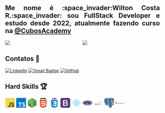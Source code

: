 <h2 align="justify">Me nome é :space_invader:Wilton Costa R.:space_invader: sou FullStack Developer e estudo desde 2022, atualmente fazendo curso na <a href="https://cubos.academy/">@CubosAcademy</a></h2>

<picture>
	<source media="(max-width: 690px)" align="left"
	srcset="https://github-readme-stats.vercel.app/api/top-langs/?username=wiltoncr&layout=compact&bg_color=4c0677&text_color=ffffff&title_color=ffffff&custom_title=Linguagens%20Usadas" width=100%  higth=80%>
  <source media="(max-width: 915px)" align="center"
	srcset="https://github-readme-stats.vercel.app/api/top-langs/?username=wiltoncr&layout=compact&bg_color=4c0677&text_color=ffffff&title_color=ffffff&custom_title=Linguagens%20Usadas" width=95% higth=70%>
<source media="(max-width: 1123px)"
	srcset="https://github-readme-stats.vercel.app/api/top-langs/?username=wiltoncr&layout=compact&bg_color=4c0677&text_color=ffffff&title_color=ffffff&custom_title=Linguagens%20Usadas" width=50%>
<source media="(min-width: 1124px)"
	srcset="https://github-readme-stats.vercel.app/api/top-langs/?username=wiltoncr&layout=compact&bg_color=4c0677&text_color=ffffff&title_color=ffffff&custom_title=Linguagens%20Usadas" width=50%>
	
  <img  width=35% align="right"  src="https://github-readme-stats.vercel.app/api/top-langs/?username=wiltoncr&layout=compact&bg_color=4c0677&text_color=ffffff&title_color=ffffff&custom_title=Linguagens%20Usadas" />
</picture>

<picture>
<source media="(max-width: 1123px)"
	srcset="https://github-readme-stats.vercel.app/api/top-langs/?username=wiltoncr&layout=compact&bg_color=4c0677&text_color=ffffff&title_color=ffffff&custom_title=Linguagens%20Usadas" width=0>
  <img  width=30% align="right" src="https://github-readme-stats.vercel.app/api?username=wiltoncr&show_icons=true&title_color=ffffff&text_color=ffffff&icon_color=ffffff&bg_color=4c0677&cache_seconds=2300&hide_rank=true&custom_title=Atividades%20no%20GitHub" />
</picture>

<img src="https://img.shields.io/static/v1?label=Overview&message=WILTONCR&color=4c0677&style=for-the-badge&logo=GitHub">

## Contatos :loudspeaker:

[![Linkedin](https://img.shields.io/badge/-wiltoncr-blue?style=flat-square&logo=Linkedin&logoColor=white&link=https://www.linkedin.com/in/wiltonCR/)](https://www.linkedin.com/in/wiltonCR/)
[![Gmail Badge](https://img.shields.io/badge/-wiltonmeg4@email.com-006bed?style=flat-square&logo=Gmail&logoColor=white&link=mailto:wiltonmeg4@gmail.com)](mailto:wiltonmeg4@gmail.com)
[![GitHub](https://img.shields.io/github/followers/iuricode?label=follow&style=social)](https://github.com/wiltoncr)

## Hard Skills :trophy:

<code><img height="32" src="https://raw.githubusercontent.com/github/explore/80688e429a7d4ef2fca1e82350fe8e3517d3494d/topics/javascript/javascript.png" alt="Javascript"/></code>
<code><img height="32" src="https://raw.githubusercontent.com/github/explore/80688e429a7d4ef2fca1e82350fe8e3517d3494d/topics/typescript/typescript.png" alt="Typescript"/></code>
<code><img height="32" src="https://raw.githubusercontent.com/github/explore/80688e429a7d4ef2fca1e82350fe8e3517d3494d/topics/nodejs/nodejs.png" alt="Nodejs"/></code>
<code><img height="32" src="https://raw.githubusercontent.com/github/explore/80688e429a7d4ef2fca1e82350fe8e3517d3494d/topics/html/html.png" alt="HTML5"/></code>
<code><img height="32" src="https://raw.githubusercontent.com/github/explore/80688e429a7d4ef2fca1e82350fe8e3517d3494d/topics/css/css.png" alt="CSS"/></code>
<code><img height="32" src="https://raw.githubusercontent.com/github/explore/80688e429a7d4ef2fca1e82350fe8e3517d3494d/topics/bootstrap/bootstrap.png" alt="Bootstrap"/></code>
<code><img height="32" src="https://raw.githubusercontent.com/github/explore/80688e429a7d4ef2fca1e82350fe8e3517d3494d/topics/react/react.png" alt="React"/></code>
<code><img height="32" src="https://raw.githubusercontent.com/github/explore/80688e429a7d4ef2fca1e82350fe8e3517d3494d/topics/php/php.png" alt="Php"/></code>
<code><img height="32" src="https://raw.githubusercontent.com/github/explore/80688e429a7d4ef2fca1e82350fe8e3517d3494d/topics/mysql/mysql.png" alt="MySQL"/></code>
<code><img height="32" src="https://raw.githubusercontent.com/github/explore/80688e429a7d4ef2fca1e82350fe8e3517d3494d/topics/postgresql/postgresql.png" alt="PostegreSQL"/></code>
<code><img height="32" src="https://raw.githubusercontent.com/github/explore/80688e429a7d4ef2fca1e82350fe8e3517d3494d/topics/mongodb/mongodb.png" alt="MongoDB"/></code>
